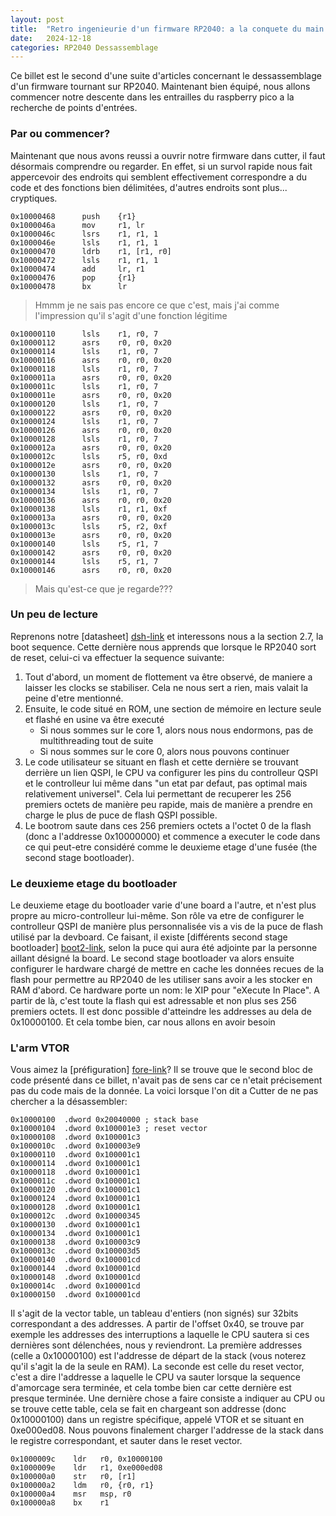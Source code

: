 ```yaml
---
layout: post
title:  "Retro ingenieurie d'un firmware RP2040: a la conquete du main - partie 1"
date:   2024-12-18
categories: RP2040 Dessassemblage
---
```



Ce billet est le second d'une suite d'articles concernant le dessassemblage d'un firmware tournant sur RP2040. Maintenant bien équipé, nous allons commencer notre descente dans les entrailles du raspberry pico a la recherche de points d'entrées.

### Par ou commencer? 


Maintenant que nous avons reussi a ouvrir notre firmware dans cutter, il faut désormais comprendre ou regarder. En effet, si un survol rapide nous fait appercevoir des endroits qui semblent effectivement correspondre a du code et des fonctions bien délimitées, d'autres endroits sont plus... cryptiques. 


```
0x10000468      push    {r1}
0x1000046a      mov     r1, lr
0x1000046c      lsrs    r1, r1, 1
0x1000046e      lsls    r1, r1, 1
0x10000470      ldrb    r1, [r1, r0]
0x10000472      lsls    r1, r1, 1
0x10000474      add     lr, r1
0x10000476      pop     {r1}
0x10000478      bx      lr

```
> Hmmm je ne sais pas encore ce que c'est, mais j'ai comme l'impression qu'il s'agit d'une fonction légitime

```
0x10000110      lsls    r1, r0, 7
0x10000112      asrs    r0, r0, 0x20
0x10000114      lsls    r1, r0, 7
0x10000116      asrs    r0, r0, 0x20
0x10000118      lsls    r1, r0, 7
0x1000011a      asrs    r0, r0, 0x20
0x1000011c      lsls    r1, r0, 7
0x1000011e      asrs    r0, r0, 0x20
0x10000120      lsls    r1, r0, 7
0x10000122      asrs    r0, r0, 0x20
0x10000124      lsls    r1, r0, 7
0x10000126      asrs    r0, r0, 0x20
0x10000128      lsls    r1, r0, 7
0x1000012a      asrs    r0, r0, 0x20
0x1000012c      lsls    r5, r0, 0xd
0x1000012e      asrs    r0, r0, 0x20
0x10000130      lsls    r1, r0, 7
0x10000132      asrs    r0, r0, 0x20
0x10000134      lsls    r1, r0, 7
0x10000136      asrs    r0, r0, 0x20
0x10000138      lsls    r1, r1, 0xf
0x1000013a      asrs    r0, r0, 0x20
0x1000013c      lsls    r5, r2, 0xf
0x1000013e      asrs    r0, r0, 0x20
0x10000140      lsls    r5, r1, 7
0x10000142      asrs    r0, r0, 0x20
0x10000144      lsls    r5, r1, 7
0x10000146      asrs    r0, r0, 0x20
```
> Mais qu'est-ce que je regarde???


### Un peu de lecture 

Reprenons notre [datasheet] [dsh-link] et interessons nous a la section 2.7, la boot sequence. Cette dernière nous apprends que lorsque le RP2040 sort de reset, celui-ci va effectuer la sequence suivante: 

1. Tout d'abord, un moment de flottement va être observé, de maniere a laisser les clocks se stabiliser. Cela ne nous sert a rien, mais valait la peine d'etre mentionné.
2. Ensuite, le code situé en ROM, une section de mémoire en lecture seule et flashé en usine va être executé
	- Si nous sommes sur le core 1, alors nous nous endormons, pas de multithreading tout de suite 
	- Si nous sommes sur le core 0, alors nous pouvons continuer
3. Le code utilisateur se situant en flash et cette dernière se trouvant derrière un lien QSPI, le CPU va configurer les pins du controlleur QSPI et le controlleur lui même dans "un etat par defaut, pas optimal mais relativement universel". Cela lui permettant de recuperer les 256 premiers octets de manière peu rapide, mais de manière a prendre en charge le plus de puce de flash QSPI possible.
4. Le bootrom saute dans ces 256 premiers octets a l'octet 0 de la flash (donc a l'addresse 0x10000000) et commence a executer le code dans ce qui peut-etre considéré comme le deuxieme etage d'une fusée (the second stage bootloader).  

### Le deuxieme etage du bootloader

Le deuxieme etage du bootloader varie d'une board a l'autre, et n'est plus propre au micro-controlleur lui-même. Son rôle va etre de configurer le controlleur QSPI de manière plus personnalisée vis a vis de la puce de flash utilisé par la devboard. Ce faisant, il existe [différents second stage bootloader] [boot2-link], selon la puce qui aura été adjointe par la personne aillant désigné la board. Le second stage bootloader va alors ensuite configurer le hardware chargé de mettre en cache les données recues de la flash pour permettre au RP2040 de les utiliser sans avoir a les stocker en RAM d'abord. Ce hardware porte un nom: le XIP pour "eXecute In Place". A partir de là, c'est toute la flash qui est adressable et non plus ses 256 premiers octets. Il est donc possible d'atteindre les addresses au dela de 0x10000100. Et cela tombe bien, car nous allons en avoir besoin 

### L'arm VTOR

Vous aimez la [préfiguration] [fore-link]? Il se trouve que le second bloc de code présenté dans ce billet, n'avait pas de sens car ce n'etait précisement pas du code mais de la donnée. La voici lorsque l'on dit a Cutter de ne pas chercher a la désassembler: 


```
0x10000100  .dword 0x20040000 ; stack base
0x10000104  .dword 0x100001e3 ; reset vector
0x10000108  .dword 0x100001c3
0x1000010c  .dword 0x100003e9
0x10000110  .dword 0x100001c1
0x10000114  .dword 0x100001c1
0x10000118  .dword 0x100001c1
0x1000011c  .dword 0x100001c1
0x10000120  .dword 0x100001c1
0x10000124  .dword 0x100001c1
0x10000128  .dword 0x100001c1
0x1000012c  .dword 0x10000345
0x10000130  .dword 0x100001c1
0x10000134  .dword 0x100001c1
0x10000138  .dword 0x100003c9
0x1000013c  .dword 0x100003d5
0x10000140  .dword 0x100001cd
0x10000144  .dword 0x100001cd
0x10000148  .dword 0x100001cd
0x1000014c  .dword 0x100001cd
0x10000150  .dword 0x100001cd
```
Il s'agit de la vector table, un tableau d'entiers (non signés) sur 32bits correspondant a des addresses. A partir de l'offset 0x40, se trouve par exemple les addresses des interruptions a laquelle le CPU sautera si ces dernières sont délenchées, nous y reviendront. La première addresses (celle a 0x10000100) est l'addresse de départ de la stack (vous noterez qu'il s'agit la de la seule en RAM). La seconde est celle du reset vector, c'est a dire l'addresse a laquelle le CPU va sauter lorsque la sequence d'amorcage sera terminée, et cela tombe bien car cette dernière est presque terminée. Une dernière chose a faire consiste a indiquer au CPU ou se trouve cette table, cela se fait en chargeant son addresse (donc 0x10000100) dans un registre spécifique, appelé VTOR et se situant en 0xe000ed08. Nous pouvons finalement charger l'addresse de la stack dans le registre correspondant, et sauter dans le reset vector.  


```
0x1000009c    ldr   r0, 0x10000100
0x1000009e    ldr   r1, 0xe000ed08
0x100000a0    str   r0, [r1]
0x100000a2    ldm   r0, {r0, r1} 
0x100000a4    msr   msp, r0
0x100000a8    bx    r1


```



 


[dsh-link]: https://datasheets.raspberrypi.com/rp2040/rp2040-datasheet.pdf#%5B%7B%22num%22%3A131%2C%22gen%22%3A0%7D%2C%7B%22name%22%3A%22XYZ%22%7D%2C115%2C478.854%2Cnull%5D
[fore-link]: https://fr.wikipedia.org/wiki/Foreshadowing
[boot2-link]: https://github.com/raspberrypi/pico-sdk/tree/master/src/rp2040/boot_stage2
